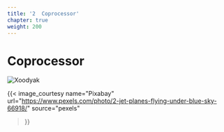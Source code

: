 ```yaml
---
title: '2  Coprocessor'
chapter: true
weight: 200
---
```


# Coprocessor

![Xoodyak](/img/style/pexels-pixabay-66918.jpg)

{{< image_courtesy 
  name="Pixabay"
  url="https://www.pexels.com/photo/2-jet-planes-flying-under-blue-sky-66918/"
  source="pexels"
  >}}